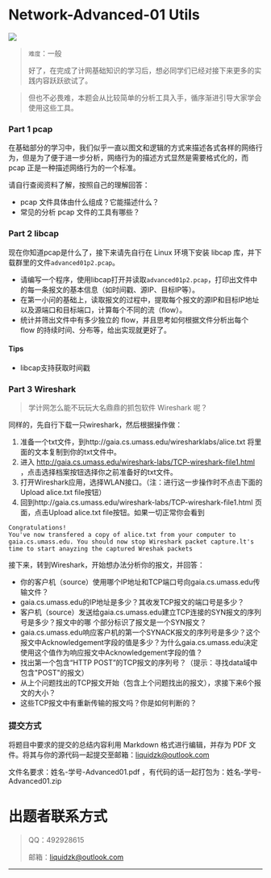 # Network-Advanced-01 Utils

![](https://p.sda1.dev/22/3e67a9bb8199c4f48c0eae3162b2313a/Net305.png)

> `难度`：一般
> 
> 好了，在完成了计网基础知识的学习后，想必同学们已经对接下来更多的实践内容跃跃欲试了。
> 

> 但也不必畏难，本题会从比较简单的分析工具入手，循序渐进引导大家学会使用这些工具。
> 



### Part 1 pcap

在基础部分的学习中，我们似乎一直以图文和逻辑的方式来描述各式各样的网络行为，但是为了便于进一步分析，网络行为的描述方式显然是需要格式化的，而 pcap 正是一种描述网络行为的一个标准。

请自行查阅资料了解，按照自己的理解回答：

+ pcap 文件具体由什么组成？它能描述什么？
+ 常见的分析 pcap 文件的工具有哪些？

### Part 2 libcap

现在你知道pcap是什么了，接下来请先自行在 Linux 环境下安装 libcap 库，并下载群里的文件`advanced01p2.pcap`。

+ 请编写一个程序，使用libcap打开并读取`advanced01p2.pcap`，打印出文件中的每一条报文的基本信息（如时间戳、源IP、目标IP等）。
+ 在第一小问的基础上，读取报文的过程中，提取每个报文的源IP和目标IP地址以及源端口和目标端口，计算每个不同的流（flow）。
+ 统计并筛出文件中有多少独立的 flow，并且思考如何根据文件分析出每个 flow 的持续时间、分布等，给出实现就更好了。

#### Tips
- libcap支持获取时间戳

### Part 3 Wireshark

> 学计网怎么能不玩玩大名鼎鼎的抓包软件 Wireshark 呢？

同样的，先自行下载一只wireshark，然后根据操作做：

1. 准备一个txt文件，到http://gaia.cs.umass.edu/wiresharklabs/alice.txt 将里面的文本复制到你的txt文件中。
2. 进入 http://gaia.cs.umass.edu/wireshark-labs/TCP-wireshark-file1.html ，点击选择档案按钮选择你之前准备好的txt文件。
3. 打开Wireshark应用，选择WLAN接口。（注：进行这一步操作时不点击下面的Upload alice.txt file按钮）
4. 回到http://gaia.cs.umass.edu/wireshark-labs/TCP-wireshark-file1.html 页面，点击Upload alice.txt file按钮。如果一切正常你会看到

```
Congratulations!
You've now transfered a copy of alice.txt from your computer to gaia.cs.umass.edu. You should now stop Wireshark packet capture.lt's time to start anayzing the captured Wreshak packets
```
接下来，转到Wireshark，开始想办法分析你的报文，并回答：
+ 你的客户机（source）使用哪个IP地址和TCP端口号向gaia.cs.umass.edu传输文件？
+ gaia.cs.umass.edu的IP地址是多少？其收发TCP报文的端口号是多少？
+ 客户机（source）发送给gaia.cs.umass.edu建立TCP连接的SYN报文的序列号是多少？报文中的哪
个部分标识了报文是一个SYN报文？
+ gaia.cs.umass.edu响应客户机的第一个SYNACK报文的序列号是多少？这个报文中Acknowledgement字段的值是多少？为什么gaia.cs.umass.edu决定使用这个值作为响应报文中Acknowledgement字段的值？
+ 找出第一个包含“HTTP POST”的TCP报文的序列号？（提示：寻找data域中包含"POST"的报文）
+ 从上个问题找出的TCP报文开始（包含上个问题找出的报文），求接下来6个报文的大小？
+ 这些TCP报文中有重新传输的报文吗？你是如何判断的？


### 提交方式

将题目中要求的提交的总结内容利用 Markdown 格式进行编辑，并存为 PDF 文件。将其与你的源代码一起提交至邮箱：liquidzk@outlook.com

文件名要求：姓名-学号-Advanced01.pdf ，有代码的话一起打包为：姓名-学号-Advanced01.zip 

# 出题者联系⽅式
> <font style="background-color:#FFFFFF;">QQ：492928615</font>
>
> 邮箱：liquidzk@outlook.com
>

---